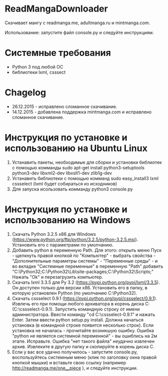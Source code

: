 ReadMangaDownloader
===================

Скачивает мангу с readmanga.me, adultmanga.ru и mintmanga.com.

Использование: запустите файл console.py и следуйте инструкциям.

Системные требования
====================
 - Python 3 под любой ОС
 - библиотеки lxml, csssect

Chagelog
===================
- 26.12.2015 - исправлено сломанное скачивание. 
- 14.12.2015 - добавлена поддержка mintmanga.com и исправлено сломанное скачивание.

Инструкция по установке и использованию на Ubuntu Linux
===================
1. Устанавить пакеты, необходимые для сборки и установки библиотек с помощью комманды
sudo apt-get install python3-setuptools python3-dev libxml2-dev libxslt1-dev zlib1g-dev
2. Устанавить библиотеки с помощью комманд
sudo easy_install3 lxml cssselect
(lxml будет собираться из исходников)
3. Для запуска исользовать комманду
python3 console.py


Инструкция по установке и использованию на Windows
===================
1. Скачать Python 3.2.5 х86 для Windows (https://www.python.org/ftp/python/3.2.5/python-3.2.5.msi). Установить его с параметрами по умолчанию.
2. Добавить python в переменную Path. Для этого: открыть меню Пуск - щелкнуть правой кнопкой по "Компьютер" - выбрать свойства - "Дополнительные параметры системы" - "Переменные среды" - и во вкладке "Системные переменные" в переменную "Path" добавить "C:\Python32;C:\Python32\Lib\site-packages\;C:\Python32\Scripts\;" Нажать "Ok" и перезагрузить компьютер.
3. Скачать lxml 3.3.5 для Py 3.2 (https://pypi.python.org/pypi/lxml/3.3.5). Он доступен только для версии x86. Установить его в папку, в которую установлен Python (по умолчанию C:\Python32).
4. Скачать cssselect 0.9.1 (https://pypi.python.org/pypi/cssselect/0.9.1). Извлечь его при помощи любого архиватора в корень диска C: (C:\cssselect-0.9.1). Запустить командную строку от имени администратора. Ввести команду "cd C:\cssselect-0.9.1" и нажать Enter. Затем ввести python setup.py install. Должна начаться установка (в командной строке появится несколько строк).
Если установка не началась - прочитайте возникшую ошибку.
Ошибка "python не является системной переменной" - вы ошиблись на 2м этапе. Исправьте.
Ошибка "нет такого файла" неудачно извлечен архив. Извлеките в другую папку и скопируйте в корень диска C.
5. Если у вас все удачно получилось - запустите console.py, воспользуйтесь системным меню (клик по заголовку окна правой кнопкой мышки) и вставьте свою ссылку (например http://readmanga.me/one__piece ), и следуйте инструкции.

